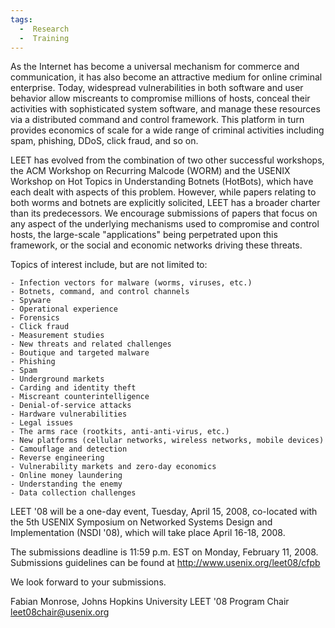 ```yaml
---
tags:
  -  Research 
  -  Training 
---
```

As the Internet has become a universal mechanism for commerce and
communication, it has also become an attractive medium for online
criminal enterprise. Today, widespread vulnerabilities in both software
and user behavior allow miscreants to compromise millions of hosts,
conceal their activities with sophisticated system software, and manage
these resources via a distributed command and control framework. This
platform in turn provides economics of scale for a wide range of
criminal activities including spam, phishing, DDoS, click fraud, and so
on.

LEET has evolved from the combination of two other successful workshops,
the ACM Workshop on Recurring Malcode (WORM) and the USENIX Workshop on
Hot Topics in Understanding Botnets (HotBots), which have each dealt
with aspects of this problem. However, while papers relating to both
worms and botnets are explicitly solicited, LEET has a broader charter
than its predecessors. We encourage submissions of papers that focus on
any aspect of the underlying mechanisms used to compromise and control
hosts, the large-scale "applications" being perpetrated upon this
framework, or the social and economic networks driving these threats.

Topics of interest include, but are not limited to:


    - Infection vectors for malware (worms, viruses, etc.)
    - Botnets, command, and control channels
    - Spyware
    - Operational experience
    - Forensics
    - Click fraud
    - Measurement studies
    - New threats and related challenges
    - Boutique and targeted malware
    - Phishing
    - Spam
    - Underground markets
    - Carding and identity theft
    - Miscreant counterintelligence
    - Denial-of-service attacks
    - Hardware vulnerabilities
    - Legal issues
    - The arms race (rootkits, anti-anti-virus, etc.)
    - New platforms (cellular networks, wireless networks, mobile devices)
    - Camouflage and detection
    - Reverse engineering
    - Vulnerability markets and zero-day economics
    - Online money laundering
    - Understanding the enemy
    - Data collection challenges

LEET '08 will be a one-day event, Tuesday, April 15, 2008, co-located
with the 5th USENIX Symposium on Networked Systems Design and
Implementation (NSDI '08), which will take place April 16-18, 2008.

The submissions deadline is 11:59 p.m. EST on Monday, February 11, 2008.
Submissions guidelines can be found at
<http://www.usenix.org/leet08/cfpb>

We look forward to your submissions.

Fabian Monrose, Johns Hopkins University LEET '08 Program Chair
leet08chair@usenix.org